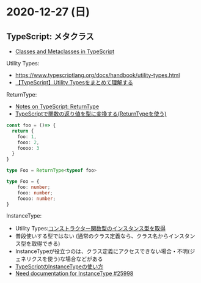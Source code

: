 # 2020-12-27 (日)

## TypeScript: メタクラス

- [Classes and Metaclasses in TypeScript](https://medium.com/@gregoryppabian/classes-and-metaclasses-in-typescript-5ea4d40261f1)

Utility Types:

- https://www.typescriptlang.org/docs/handbook/utility-types.html
- [【TypeScript】Utility Typesをまとめて理解する](https://qiita.com/k-penguin-sato/items/e2791d7a57e96f6144e5)


ReturnType:

- [Notes on TypeScript: ReturnType](https://dev.to/busypeoples/notes-on-typescript-returntype-3m5a)
- [TypeScriptで関数の返り値を型に変換する(ReturnTypeを使う)](https://tech-1natsu.hatenablog.com/entry/2018/12/09/004338)


~~~ts
const foo = ()=> {
  return {
    foo: 1,
    fooo: 2,
    foooo: 3
  }
}

type Foo = ReturnType<typeof foo>
~~~

~~~ts
type Foo = {
    foo: number;
    fooo: number;
    foooo: number;
}
~~~

InstanceType:

- Utility Types:[コンストラクター関数型のインスタンス型を取得](https://www.typescriptlang.org/docs/handbook/utility-types.html#instancetypet)
- 普段使いする型ではない (通常のクラス定義なら、クラス名からインスタンス型を取得できる)
- InstanceTypeが役立つのは、クラス定義にアクセスできない場合・不明(ジェネリクスを使う)な場合などがある
- [TypeScriptのInstanceTypeの使い方](https://yinm.info/20200222/)
- [Need documentation for InstanceType #25998](https://github.com/Microsoft/TypeScript/issues/25998)
